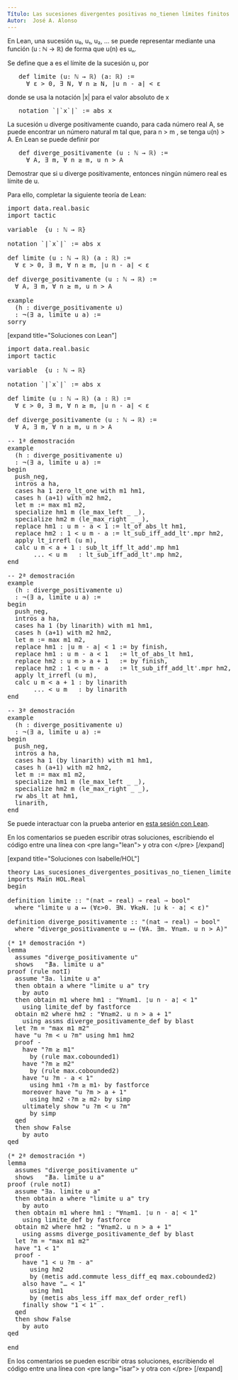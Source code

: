```yaml
---
Título: Las sucesiones divergentes positivas no_tienen límites finitos
Autor:  José A. Alonso
---
```


En Lean, una sucesión u₀, u₁, u₂, ... se puede representar mediante una función (u : ℕ → ℝ) de forma que u(n) es uₙ.

Se define que a es el límite de la sucesión u, por
<pre lang="text">
   def limite (u: ℕ → ℝ) (a: ℝ) :=
     ∀ ε > 0, ∃ N, ∀ n ≥ N, |u n - a| < ε
</pre>
donde se usa la notación |x| para el valor absoluto de x
<pre lang="text">
   notation `|`x`|` := abs x
</pre>

La sucesión u diverge positivamente cuando, para cada número real A, se puede encontrar un número natural m tal que, para n > m , se tenga u(n) > A. En Lean se puede definir por
<pre lang="text">
   def diverge_positivamente (u : ℕ → ℝ) :=
     ∀ A, ∃ m, ∀ n ≥ m, u n > A
</pre>

Demostrar que si u diverge positivamente, entonces ningún número real es límite de u.

Para ello, completar la siguiente teoría de Lean:

<pre lang="lean">
import data.real.basic
import tactic

variable  {u : ℕ → ℝ}

notation `|`x`|` := abs x

def limite (u : ℕ → ℝ) (a : ℝ) :=
  ∀ ε > 0, ∃ m, ∀ n ≥ m, |u n - a| < ε

def diverge_positivamente (u : ℕ → ℝ) :=
  ∀ A, ∃ m, ∀ n ≥ m, u n > A

example
  (h : diverge_positivamente u)
  : ¬(∃ a, limite u a) :=
sorry
</pre>

[expand title="Soluciones con Lean"]

<pre lang="lean">
import data.real.basic
import tactic

variable  {u : ℕ → ℝ}

notation `|`x`|` := abs x

def limite (u : ℕ → ℝ) (a : ℝ) :=
  ∀ ε > 0, ∃ m, ∀ n ≥ m, |u n - a| < ε

def diverge_positivamente (u : ℕ → ℝ) :=
  ∀ A, ∃ m, ∀ n ≥ m, u n > A

-- 1ª demostración
example
  (h : diverge_positivamente u)
  : ¬(∃ a, limite u a) :=
begin
  push_neg,
  intros a ha,
  cases ha 1 zero_lt_one with m1 hm1,
  cases h (a+1) with m2 hm2,
  let m := max m1 m2,
  specialize hm1 m (le_max_left _ _),
  specialize hm2 m (le_max_right _ _),
  replace hm1 : u m - a < 1 := lt_of_abs_lt hm1,
  replace hm2 : 1 < u m - a := lt_sub_iff_add_lt'.mpr hm2,
  apply lt_irrefl (u m),
  calc u m < a + 1 : sub_lt_iff_lt_add'.mp hm1
       ... < u m   : lt_sub_iff_add_lt'.mp hm2,
end

-- 2ª demostración
example
  (h : diverge_positivamente u)
  : ¬(∃ a, limite u a) :=
begin
  push_neg,
  intros a ha,
  cases ha 1 (by linarith) with m1 hm1,
  cases h (a+1) with m2 hm2,
  let m := max m1 m2,
  replace hm1 : |u m - a| < 1 := by finish,
  replace hm1 : u m - a < 1   := lt_of_abs_lt hm1,
  replace hm2 : u m > a + 1   := by finish,
  replace hm2 : 1 < u m - a   := lt_sub_iff_add_lt'.mpr hm2,
  apply lt_irrefl (u m),
  calc u m < a + 1 : by linarith
       ... < u m   : by linarith
end

-- 3ª demostración
example
  (h : diverge_positivamente u)
  : ¬(∃ a, limite u a) :=
begin
  push_neg,
  intros a ha,
  cases ha 1 (by linarith) with m1 hm1,
  cases h (a+1) with m2 hm2,
  let m := max m1 m2,
  specialize hm1 m (le_max_left _ _),
  specialize hm2 m (le_max_right _ _),
  rw abs_lt at hm1,
  linarith,
end
</pre>

Se puede interactuar con la prueba anterior en <a href="https://leanprover-community.github.io/lean-web-editor/#url=https://raw.githubusercontent.com/jaalonso/Calculemus/main/src/Las_sucesiones_divergentes_positivas_no_tienen_limites_finitos.lean" rel="noopener noreferrer" target="_blank">esta sesión con Lean</a>.

En los comentarios se pueden escribir otras soluciones, escribiendo el código entre una línea con &#60;pre lang=&quot;lean&quot;&#62; y otra con &#60;/pre&#62;
[/expand]

[expand title="Soluciones con Isabelle/HOL"]

<pre lang="isar">
theory Las_sucesiones_divergentes_positivas_no_tienen_limites_finitos
imports Main HOL.Real
begin

definition limite :: "(nat ⇒ real) ⇒ real ⇒ bool"
  where "limite u a ⟷ (∀ε>0. ∃N. ∀k≥N. ¦u k - a¦ < ε)"

definition diverge_positivamente :: "(nat ⇒ real) ⇒ bool"
  where "diverge_positivamente u ⟷ (∀A. ∃m. ∀n≥m. u n > A)"

(* 1ª demostración *)
lemma
  assumes "diverge_positivamente u"
  shows   "∄a. limite u a"
proof (rule notI)
  assume "∃a. limite u a"
  then obtain a where "limite u a" try
    by auto
  then obtain m1 where hm1 : "∀n≥m1. ¦u n - a¦ < 1"
    using limite_def by fastforce
  obtain m2 where hm2 : "∀n≥m2. u n > a + 1"
    using assms diverge_positivamente_def by blast
  let ?m = "max m1 m2"
  have "u ?m < u ?m" using hm1 hm2
  proof -
    have "?m ≥ m1"
      by (rule max.cobounded1)
    have "?m ≥ m2"
      by (rule max.cobounded2)
    have "u ?m - a < 1"
      using hm1 ‹?m ≥ m1› by fastforce
    moreover have "u ?m > a + 1"
      using hm2 ‹?m ≥ m2› by simp
    ultimately show "u ?m < u ?m"
      by simp
  qed
  then show False
    by auto
qed

(* 2ª demostración *)
lemma
  assumes "diverge_positivamente u"
  shows   "∄a. limite u a"
proof (rule notI)
  assume "∃a. limite u a"
  then obtain a where "limite u a" try
    by auto
  then obtain m1 where hm1 : "∀n≥m1. ¦u n - a¦ < 1"
    using limite_def by fastforce
  obtain m2 where hm2 : "∀n≥m2. u n > a + 1"
    using assms diverge_positivamente_def by blast
  let ?m = "max m1 m2"
  have "1 < 1"
  proof -
    have "1 < u ?m - a"
      using hm2
      by (metis add.commute less_diff_eq max.cobounded2)
    also have "… < 1"
      using hm1
      by (metis abs_less_iff max_def order_refl)
    finally show "1 < 1" .
  qed
  then show False
    by auto
qed

end
</pre>

En los comentarios se pueden escribir otras soluciones, escribiendo el código entre una línea con &#60;pre lang=&quot;isar&quot;&#62; y otra con &#60;/pre&#62;
[/expand]
